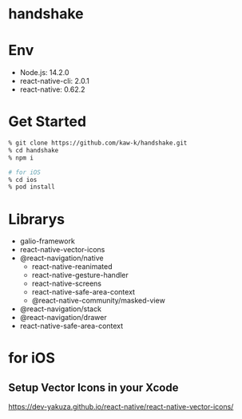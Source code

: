 # handshake

# Env

- Node.js: 14.2.0
- react-native-cli: 2.0.1
- react-native: 0.62.2

# Get Started

```sh
% git clone https://github.com/kaw-k/handshake.git
% cd handshake
% npm i

# for iOS
% cd ios
% pod install
```

# Librarys

- galio-framework
- react-native-vector-icons
- @react-navigation/native
  - react-native-reanimated
  - react-native-gesture-handler
  - react-native-screens
  - react-native-safe-area-context
  - @react-native-community/masked-view
- @react-navigation/stack
- @react-navigation/drawer
- react-native-safe-area-context

# for iOS

## Setup Vector Icons in your Xcode

https://dev-yakuza.github.io/react-native/react-native-vector-icons/
